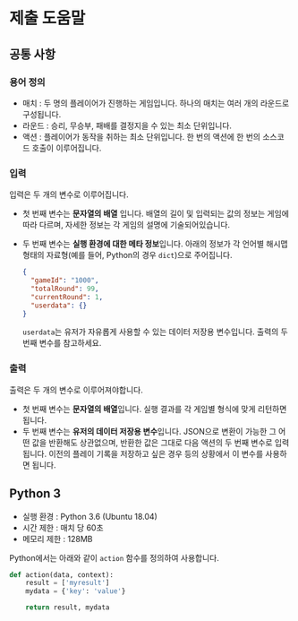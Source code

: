# 제출 도움말

## 공통 사항

### 용어 정의

- 매치 : 두 명의 플레이어가 진행하는 게임입니다. 하나의 매치는 여러 개의 라운드로 구성됩니다.
- 라운드 : 승리, 무승부, 패배를 결정지을 수 있는 최소 단위입니다.
- 액션 : 플레이어가 동작을 취하는 최소 단위입니다. 한 번의 액션에 한 번의 소스코드 호출이 이루어집니다.

### 입력

입력은 두 개의 변수로 이루어집니다.

* 첫 번째 변수는 **문자열의 배열** 입니다. 배열의 길이 및 입력되는 값의 정보는 게임에 따라 다르며, 자세한 정보는 각 게임의 설명에 기술되어있습니다.
* 두 번째 변수는 **실행 환경에 대한 메타 정보**입니다. 아래의 정보가 각 언어별 해시맵 형태의 자료형(예를 들어, Python의 경우 `dict`)으로 주어집니다.
    ```json
    {
      "gameId": "1000",
      "totalRound": 99,
      "currentRound": 1,
      "userdata": {}
    }
    ```

    `userdata`는 유저가 자유롭게 사용할 수 있는 데이터 저장용 변수입니다. 출력의 두 번째 변수를 참고하세요.

### 출력

출력은 두 개의 변수로 이루어져야합니다.

* 첫 번째 변수는 **문자열의 배열**입니다. 실행 결과를 각 게임별 형식에 맞게 리턴하면 됩니다.
* 두 번째 변수는 **유저의 데이터 저장용 변수**입니다. JSON으로 변환이 가능한 그 어떤 값을 반환해도 상관없으며, 반환한 값은 그대로 다음 액션의 두 번째 변수로 입력됩니다. 이전의 플레이 기록을 저장하고 싶은 경우 등의 상황에서 이 변수를 사용하면 됩니다.

## Python 3

- 실행 환경 : Python 3.6 (Ubuntu 18.04)
- 시간 제한 : 매치 당 60초
- 메모리 제한 : 128MB

Python에서는 아래와 같이 `action` 함수를 정의하여 사용합니다.

```py
def action(data, context): 
    result = ['myresult']
    mydata = {'key': 'value'}

    return result, mydata
```
